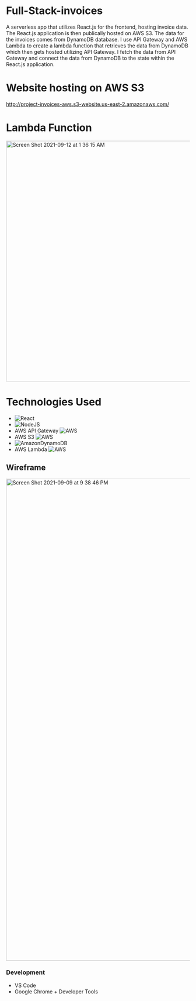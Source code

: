 # Full-Stack-invoices
A serverless app that utilizes React.js for the frontend, hosting invoice data. The React.js application is then publically hosted on AWS S3. The data for the invoices comes from DynamoDB database. I use API Gateway and AWS Lambda to create a lambda function that retrieves the data from DynamoDB which then gets hosted utilizing API Gateway. I fetch the data from API Gateway and connect the data from DynamoDB to the state within the React.js application. 

# Website hosting on AWS S3
http://project-invoices-aws.s3-website.us-east-2.amazonaws.com/

# Lambda Function
<img width="658" alt="Screen Shot 2021-09-12 at 1 36 15 AM" src="https://user-images.githubusercontent.com/78430591/132973507-ae1ee76a-dd4b-4374-8517-6c71133b1d94.png">

# Technologies Used

- ![React](https://img.shields.io/badge/react-%2320232a.svg?style=for-the-badge&logo=react&logoColor=%2361DAFB) 
- ![NodeJS](https://img.shields.io/badge/node.js-6DA55F?style=for-the-badge&logo=node.js&logoColor=white)
- AWS API Gateway ![AWS](https://img.shields.io/badge/AWS-%23FF9900.svg?style=for-the-badge&logo=amazon-aws&logoColor=white)
- AWS S3  ![AWS](https://img.shields.io/badge/AWS-%23FF9900.svg?style=for-the-badge&logo=amazon-aws&logoColor=white)
- ![AmazonDynamoDB](https://img.shields.io/badge/Amazon%20DynamoDB-4053D6?style=for-the-badge&logo=Amazon%20DynamoDB&logoColor=white)
- AWS Lambda  ![AWS](https://img.shields.io/badge/AWS-%23FF9900.svg?style=for-the-badge&logo=amazon-aws&logoColor=white)
## Wireframe

<img width="1318" alt="Screen Shot 2021-09-09 at 9 38 46 PM" src="https://user-images.githubusercontent.com/78430591/132784932-8b034966-a7a2-41c3-9012-86a3df81c7ab.png">

### Development

- VS Code
- Google Chrome + Developer Tools
